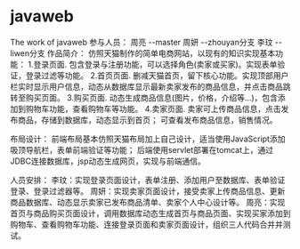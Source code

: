 # javaweb
The work of javaweb
参与人员：
周亮  --master
周妍  --zhouyan分支
李玟  --liwen分支
作品简介：
仿照天猫制作的简单电商网站，以现有的知识实现基本功能：
1.登录页面.
包含登录与注册功能，可以选择角色(卖家或买家)。实现表单验证，登录过滤等功能。
2.首页页面.
删减天猫首页，留下核心功能。实现顶部用户栏实时显示用户信息，动态从数据库显示最新卖家发布的商品信息，并点击商品跳转至购买页面。
3.购买页面.
动态生成商品信息(图片，价格，介绍等…)，包含添加到购物车功能，查看购物车等功能。
4.卖家页面.
卖家可上传商品信息，点击发布商品，存储到数据库，动态显示到首页；
可查看发布商品信息，销售情况。

布局设计：
前端布局基本仿照天猫布局加上自己设计，适当使用JavaScript添加吸顶导航栏，表单前端验证等功能；
后端使用servlet部署在tomcat上，通过JDBC连接数据库，jsp动态生成网页，实现与前端通信。

人员安排：
李玟：实现登录页面设计，表单注册、添加用户至数据库、表单验证登录、登录过滤器等。
周妍：实现卖家页面设计，接受卖家上传商品信息、更新商品数据库、动态显示卖家已发布商品清单、卖家个人中心设计等。
周亮：实现首页与商品购买页面设计，调用数据库动态生成首页与商品页面、实现买家添加到购物车、查看购物车功能、连接登录页面和卖家页面设计，组织三人代码合并并测试。

